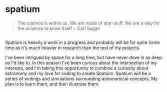 # spatium

> The cosmos is within us. We are made of star-stuff. We are a way for the universe to know itself
~ Carl Sagan

```scala mdoc:percentages:spatium
```

Spatium is heavily a work in a progress and probably will be for quite some time
as it's much heavier in research than the rest of my projects.

I've been intrigued by space for a long time, but have never dove in as deep as
I'd like to. In this season I've been curious about the intersection of my
interests, and I'm taking this opportunity to combine a curiosity about
astronomy and my love for coding to create Spatium. Spatium will be a series of
writings and simulations surrounding astronomical concepts. My plan is to learn
them, and then illustrate them.
